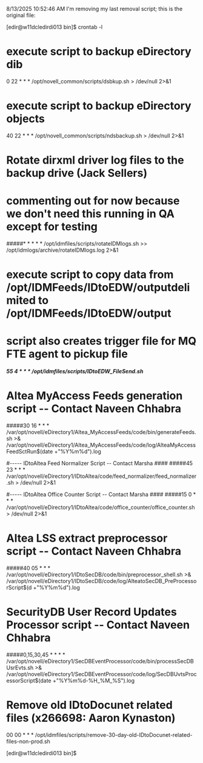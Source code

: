 8/13/2025 10:52:46 AM
I'm removing my last removal script; this is the original file:


[edir@w11dcledirdi013 bin]$ crontab -l
# execute script to backup eDirectory dib
0 22 * * * /opt/novell_common/scripts/dsbkup.sh > /dev/null 2>&1

# execute script to backup eDirectory objects
40 22 * * * /opt/novell_common/scripts/ndsbackup.sh > /dev/null 2>&1

# Rotate dirxml driver log files to the backup drive (Jack Sellers)
# commenting out for now because we don't need this running in QA except for testing
#####*  *  *  *  *    /opt/idmfiles/scripts/rotateIDMlogs.sh >> /opt/idmlogs/archive/rotateIDMlogs.log 2>&1

# execute script to copy data from /opt/IDMFeeds/IDtoEDW/outputdelimited to /opt/IDMFeeds/IDtoEDW/output
# script also creates trigger file for MQ FTE agent to pickup file
##### 55 4 * * * /opt/idmfiles/scripts/IDtoEDW_FileSend.sh

# Altea MyAccess Feeds generation script -- Contact Naveen Chhabra #####
#####30 16 * * * /var/opt/novell/eDirectory1/Altea_MyAccessFeeds/code/bin/generateFeeds.sh >& /var/opt/novell/eDirectory1/Altea_MyAccessFeeds/code/log/AlteaMyAccessFeedSctRun$(date +"\%Y\%m\%d").log

#----- IDtoAltea Feed Normalizer Script -- Contact Marsha ####
#####45 23 * * * /var/opt/novell/eDirectory1/IDtoAltea/code/feed_normalizer/feed_normalizer.sh > /dev/null 2>&1

#----- IDtoAltea Office Counter Script -- Contact Marsha ####
#####15 0 * * * /var/opt/novell/eDirectory1/IDtoAltea/code/office_counter/office_counter.sh > /dev/null 2>&1

# Altea LSS extract preprocessor script -- Contact Naveen Chhabra #####
#####40 05 * * * /var/opt/novell/eDirectory1/IDtoSecDB/code/bin/preprocessor_shell.sh >& /var/opt/novell/eDirectory1/IDtoSecDB/code/log/AlteatoSecDB_PreProcessorScript$(d +"\%Y\%m\%d").log

# SecurityDB User Record Updates Processor script -- Contact Naveen Chhabra #####
#####0,15,30,45 * * * * /var/opt/novell/eDirectory1/SecDBEventProcessor/code/bin/processSecDBUsrEvts.sh >& /var/opt/novell/eDirectory1/SecDBEventProcessor/code/log/SecDBUvtsProcessorScript$(date +"\%Y\%m\%d-\%H_\%M_\%S").log

# Remove old IDtoDocunet related files (x266698: Aaron Kynaston)
00 00 * * * /opt/idmfiles/scripts/remove-30-day-old-IDtoDocunet-related-files-non-prod.sh

[edir@w11dcledirdi013 bin]$


